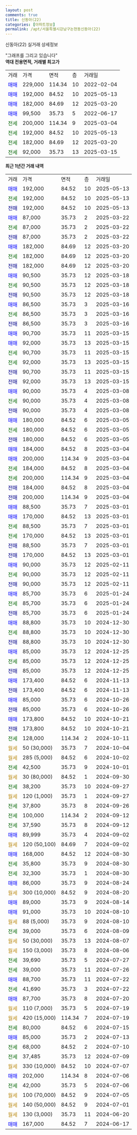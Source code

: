 ```yaml
---
layout: post
comments: true
title: 신동아(22)
categories: [아파트정보]
permalink: /apt/서울특별시강남구논현동신동아(22)
---
```


신동아(22) 실거래 상세정보

<script type="text/javascript">
  google.charts.load('current', {'packages':['line', 'corechart']});
  google.charts.setOnLoadCallback(drawChart);

  function drawChart() {
    var data = new google.visualization.DataTable();
    data.addColumn('date', '거래일');
    data.addColumn('number', "매매");
    data.addColumn('number', "전세");
    data.addColumn('number', "전매");

    data.addRows([[new Date(Date.parse("2025-05-13")), 192000, null, null], [new Date(Date.parse("2025-05-13")), null, 192000, null], [new Date(Date.parse("2025-05-13")), null, null, 192000], [new Date(Date.parse("2025-03-22")), 87000, null, null], [new Date(Date.parse("2025-03-22")), null, 87000, null], [new Date(Date.parse("2025-03-22")), null, null, 87000], [new Date(Date.parse("2025-03-20")), 182000, null, null], [new Date(Date.parse("2025-03-20")), null, 182000, null], [new Date(Date.parse("2025-03-20")), null, null, 182000], [new Date(Date.parse("2025-03-18")), 90500, null, null], [new Date(Date.parse("2025-03-18")), null, 90500, null], [new Date(Date.parse("2025-03-18")), null, null, 90500], [new Date(Date.parse("2025-03-16")), 86500, null, null], [new Date(Date.parse("2025-03-16")), null, 86500, null], [new Date(Date.parse("2025-03-16")), null, null, 86500], [new Date(Date.parse("2025-03-15")), 90700, null, null], [new Date(Date.parse("2025-03-15")), 92000, null, null], [new Date(Date.parse("2025-03-15")), null, 90700, null], [new Date(Date.parse("2025-03-15")), null, 92000, null], [new Date(Date.parse("2025-03-15")), null, null, 90700], [new Date(Date.parse("2025-03-15")), null, null, 92000], [new Date(Date.parse("2025-03-08")), 90000, null, null], [new Date(Date.parse("2025-03-08")), null, 90000, null], [new Date(Date.parse("2025-03-08")), null, null, 90000], [new Date(Date.parse("2025-03-05")), 180000, null, null], [new Date(Date.parse("2025-03-05")), null, 180000, null], [new Date(Date.parse("2025-03-05")), null, null, 180000], [new Date(Date.parse("2025-03-04")), 184000, null, null], [new Date(Date.parse("2025-03-04")), 200000, null, null], [new Date(Date.parse("2025-03-04")), null, 184000, null], [new Date(Date.parse("2025-03-04")), null, 200000, null], [new Date(Date.parse("2025-03-04")), null, null, 184000], [new Date(Date.parse("2025-03-04")), null, null, 200000], [new Date(Date.parse("2025-03-01")), 88500, null, null], [new Date(Date.parse("2025-03-01")), 170000, null, null], [new Date(Date.parse("2025-03-01")), null, 88500, null], [new Date(Date.parse("2025-03-01")), null, 170000, null], [new Date(Date.parse("2025-03-01")), null, null, 88500], [new Date(Date.parse("2025-03-01")), null, null, 170000], [new Date(Date.parse("2025-02-11")), 90000, null, null], [new Date(Date.parse("2025-02-11")), null, 90000, null], [new Date(Date.parse("2025-02-11")), null, null, 90000], [new Date(Date.parse("2025-01-24")), 85700, null, null], [new Date(Date.parse("2025-01-24")), null, 85700, null], [new Date(Date.parse("2025-01-24")), null, null, 85700], [new Date(Date.parse("2024-12-30")), 88800, null, null], [new Date(Date.parse("2024-12-30")), null, 88800, null], [new Date(Date.parse("2024-12-30")), null, null, 88800], [new Date(Date.parse("2024-12-25")), 85000, null, null], [new Date(Date.parse("2024-12-25")), null, 85000, null], [new Date(Date.parse("2024-12-25")), null, null, 85000], [new Date(Date.parse("2024-11-13")), 173400, null, null], [new Date(Date.parse("2024-11-13")), null, null, 173400], [new Date(Date.parse("2024-10-26")), 85000, null, null], [new Date(Date.parse("2024-10-26")), null, null, 85000], [new Date(Date.parse("2024-10-21")), 173800, null, null], [new Date(Date.parse("2024-10-21")), null, null, 173800], [new Date(Date.parse("2024-10-11")), null, 128000, null], [new Date(Date.parse("2024-10-04")), null, null, null], [new Date(Date.parse("2024-10-02")), null, null, null], [new Date(Date.parse("2024-10-01")), null, 42500, null], [new Date(Date.parse("2024-09-30")), null, null, null], [new Date(Date.parse("2024-09-27")), null, 38200, null], [new Date(Date.parse("2024-09-27")), null, null, null], [new Date(Date.parse("2024-09-26")), null, 37800, null], [new Date(Date.parse("2024-09-12")), null, 100000, null], [new Date(Date.parse("2024-09-12")), null, 37590, null], [new Date(Date.parse("2024-09-02")), 89999, null, null], [new Date(Date.parse("2024-09-02")), null, null, null], [new Date(Date.parse("2024-08-30")), 168000, null, null], [new Date(Date.parse("2024-08-30")), null, 35800, null], [new Date(Date.parse("2024-08-30")), null, 32300, null], [new Date(Date.parse("2024-08-24")), 86000, null, null], [new Date(Date.parse("2024-08-20")), null, null, null], [new Date(Date.parse("2024-08-14")), 89000, null, null], [new Date(Date.parse("2024-08-10")), 91000, null, null], [new Date(Date.parse("2024-08-10")), null, null, null], [new Date(Date.parse("2024-08-09")), null, 39000, null], [new Date(Date.parse("2024-08-07")), null, null, null], [new Date(Date.parse("2024-08-06")), null, null, null], [new Date(Date.parse("2024-07-27")), null, 39690, null], [new Date(Date.parse("2024-07-26")), null, 39000, null], [new Date(Date.parse("2024-07-22")), 88700, null, null], [new Date(Date.parse("2024-07-22")), null, 41690, null], [new Date(Date.parse("2024-07-20")), 87700, null, null], [new Date(Date.parse("2024-07-19")), null, null, null], [new Date(Date.parse("2024-07-19")), null, null, null], [new Date(Date.parse("2024-07-15")), null, 80000, null], [new Date(Date.parse("2024-07-13")), 85000, null, null], [new Date(Date.parse("2024-07-10")), null, 68000, null], [new Date(Date.parse("2024-07-09")), null, 37485, null], [new Date(Date.parse("2024-07-07")), null, null, null], [new Date(Date.parse("2024-07-06")), 202000, null, null], [new Date(Date.parse("2024-07-06")), null, 42000, null], [new Date(Date.parse("2024-07-05")), null, null, null], [new Date(Date.parse("2024-07-01")), null, null, null], [new Date(Date.parse("2024-06-20")), null, null, null], [new Date(Date.parse("2024-06-17")), 167000, null, null]]);

    var options = {
      hAxis: {
        format: 'yyyy/MM/dd'
      },    
      lineWidth: 0,
      pointsVisible: true,    
      title: '최근 1년간 유형별 실거래가 분포',
      legend: { position: 'bottom' }
    };

    var formatter = new google.visualization.NumberFormat({pattern:'###,###'} );
    formatter.format(data, 1);
    formatter.format(data, 2);
    
    setTimeout(function() {
        var chart = new google.visualization.LineChart(document.getElementById('columnchart_material'));
        chart.draw(data, (options));
        document.getElementById('loading').style.display = 'none';
    }, 200);
  }
</script>


<div id="loading" style="z-index:20; display: block; margin-left: 0px">"그래프를 그리고 있습니다"</div>
<div id="columnchart_material" style="width: 95%; margin-left: 0px; display: block"></div>
<!-- contents start -->
<b>역대 전용면적, 거래별 최고가</b>
<table class="sortable">
    <tr>
      <td>거래</td>
      <td>가격</td>
      <td>면적</td>
      <td>층</td>
      <td>거래일</td>
    </tr>
        <tr>
          <td><a style="color: blue">매매</a></td>
          <td>229,000</td>
          <td>114.34</td>
          <td>10</td>
          <td>2022-02-04</td>
        </tr>            <tr>
          <td><a style="color: blue">매매</a></td>
          <td>192,000</td>
          <td>84.52</td>
          <td>10</td>
          <td>2025-05-13</td>
        </tr>            <tr>
          <td><a style="color: blue">매매</a></td>
          <td>182,000</td>
          <td>84.69</td>
          <td>12</td>
          <td>2025-03-20</td>
        </tr>            <tr>
          <td><a style="color: blue">매매</a></td>
          <td>99,500</td>
          <td>35.73</td>
          <td>5</td>
          <td>2022-06-17</td>
        </tr>        
        <tr>
              <td><a style="color: darkgreen">전세</a></td>
              <td>200,000</td>
              <td>114.34</td>
              <td>9</td>
              <td>2025-03-04</td>
            </tr>            <tr>
              <td><a style="color: darkgreen">전세</a></td>
              <td>192,000</td>
              <td>84.52</td>
              <td>10</td>
              <td>2025-05-13</td>
            </tr>            <tr>
              <td><a style="color: darkgreen">전세</a></td>
              <td>182,000</td>
              <td>84.69</td>
              <td>12</td>
              <td>2025-03-20</td>
            </tr>            <tr>
              <td><a style="color: darkgreen">전세</a></td>
              <td>92,000</td>
              <td>35.73</td>
              <td>13</td>
              <td>2025-03-15</td>
            </tr>        
    
</table>

<b>최근 1년간 거래 내역</b>

<table class="sortable">
    <tr>
      <td>거래</td>
      <td>가격</td>
      <td>면적</td>
      <td>층</td>
      <td>거래일</td>
    </tr>
    <tr>
      <td><a style="color: blue">매매</a></td>
      <td>192,000</td>
      <td>84.52</td>
      <td>10</td>
      <td>2025-05-13</td>
    </tr>          <tr>
      <td><a style="color: darkgreen">전세</a></td>
      <td>192,000</td>
      <td>84.52</td>
      <td>10</td>
      <td>2025-05-13</td>
    </tr>          <tr>
      <td><a style="color: darkblue">전매</a></td>
      <td>192,000</td>
      <td>84.52</td>
      <td>10</td>
      <td>2025-05-13</td>
    </tr>          <tr>
      <td><a style="color: blue">매매</a></td>
      <td>87,000</td>
      <td>35.73</td>
      <td>2</td>
      <td>2025-03-22</td>
    </tr>          <tr>
      <td><a style="color: darkgreen">전세</a></td>
      <td>87,000</td>
      <td>35.73</td>
      <td>2</td>
      <td>2025-03-22</td>
    </tr>          <tr>
      <td><a style="color: darkblue">전매</a></td>
      <td>87,000</td>
      <td>35.73</td>
      <td>2</td>
      <td>2025-03-22</td>
    </tr>          <tr>
      <td><a style="color: blue">매매</a></td>
      <td>182,000</td>
      <td>84.69</td>
      <td>12</td>
      <td>2025-03-20</td>
    </tr>          <tr>
      <td><a style="color: darkgreen">전세</a></td>
      <td>182,000</td>
      <td>84.69</td>
      <td>12</td>
      <td>2025-03-20</td>
    </tr>          <tr>
      <td><a style="color: darkblue">전매</a></td>
      <td>182,000</td>
      <td>84.69</td>
      <td>12</td>
      <td>2025-03-20</td>
    </tr>          <tr>
      <td><a style="color: blue">매매</a></td>
      <td>90,500</td>
      <td>35.73</td>
      <td>12</td>
      <td>2025-03-18</td>
    </tr>          <tr>
      <td><a style="color: darkgreen">전세</a></td>
      <td>90,500</td>
      <td>35.73</td>
      <td>12</td>
      <td>2025-03-18</td>
    </tr>          <tr>
      <td><a style="color: darkblue">전매</a></td>
      <td>90,500</td>
      <td>35.73</td>
      <td>12</td>
      <td>2025-03-18</td>
    </tr>          <tr>
      <td><a style="color: blue">매매</a></td>
      <td>86,500</td>
      <td>35.73</td>
      <td>3</td>
      <td>2025-03-16</td>
    </tr>          <tr>
      <td><a style="color: darkgreen">전세</a></td>
      <td>86,500</td>
      <td>35.73</td>
      <td>3</td>
      <td>2025-03-16</td>
    </tr>          <tr>
      <td><a style="color: darkblue">전매</a></td>
      <td>86,500</td>
      <td>35.73</td>
      <td>3</td>
      <td>2025-03-16</td>
    </tr>          <tr>
      <td><a style="color: blue">매매</a></td>
      <td>90,700</td>
      <td>35.73</td>
      <td>11</td>
      <td>2025-03-15</td>
    </tr>          <tr>
      <td><a style="color: blue">매매</a></td>
      <td>92,000</td>
      <td>35.73</td>
      <td>13</td>
      <td>2025-03-15</td>
    </tr>          <tr>
      <td><a style="color: darkgreen">전세</a></td>
      <td>90,700</td>
      <td>35.73</td>
      <td>11</td>
      <td>2025-03-15</td>
    </tr>          <tr>
      <td><a style="color: darkgreen">전세</a></td>
      <td>92,000</td>
      <td>35.73</td>
      <td>13</td>
      <td>2025-03-15</td>
    </tr>          <tr>
      <td><a style="color: darkblue">전매</a></td>
      <td>90,700</td>
      <td>35.73</td>
      <td>11</td>
      <td>2025-03-15</td>
    </tr>          <tr>
      <td><a style="color: darkblue">전매</a></td>
      <td>92,000</td>
      <td>35.73</td>
      <td>13</td>
      <td>2025-03-15</td>
    </tr>          <tr>
      <td><a style="color: blue">매매</a></td>
      <td>90,000</td>
      <td>35.73</td>
      <td>4</td>
      <td>2025-03-08</td>
    </tr>          <tr>
      <td><a style="color: darkgreen">전세</a></td>
      <td>90,000</td>
      <td>35.73</td>
      <td>4</td>
      <td>2025-03-08</td>
    </tr>          <tr>
      <td><a style="color: darkblue">전매</a></td>
      <td>90,000</td>
      <td>35.73</td>
      <td>4</td>
      <td>2025-03-08</td>
    </tr>          <tr>
      <td><a style="color: blue">매매</a></td>
      <td>180,000</td>
      <td>84.52</td>
      <td>6</td>
      <td>2025-03-05</td>
    </tr>          <tr>
      <td><a style="color: darkgreen">전세</a></td>
      <td>180,000</td>
      <td>84.52</td>
      <td>6</td>
      <td>2025-03-05</td>
    </tr>          <tr>
      <td><a style="color: darkblue">전매</a></td>
      <td>180,000</td>
      <td>84.52</td>
      <td>6</td>
      <td>2025-03-05</td>
    </tr>          <tr>
      <td><a style="color: blue">매매</a></td>
      <td>184,000</td>
      <td>84.52</td>
      <td>8</td>
      <td>2025-03-04</td>
    </tr>          <tr>
      <td><a style="color: blue">매매</a></td>
      <td>200,000</td>
      <td>114.34</td>
      <td>9</td>
      <td>2025-03-04</td>
    </tr>          <tr>
      <td><a style="color: darkgreen">전세</a></td>
      <td>184,000</td>
      <td>84.52</td>
      <td>8</td>
      <td>2025-03-04</td>
    </tr>          <tr>
      <td><a style="color: darkgreen">전세</a></td>
      <td>200,000</td>
      <td>114.34</td>
      <td>9</td>
      <td>2025-03-04</td>
    </tr>          <tr>
      <td><a style="color: darkblue">전매</a></td>
      <td>184,000</td>
      <td>84.52</td>
      <td>8</td>
      <td>2025-03-04</td>
    </tr>          <tr>
      <td><a style="color: darkblue">전매</a></td>
      <td>200,000</td>
      <td>114.34</td>
      <td>9</td>
      <td>2025-03-04</td>
    </tr>          <tr>
      <td><a style="color: blue">매매</a></td>
      <td>88,500</td>
      <td>35.73</td>
      <td>7</td>
      <td>2025-03-01</td>
    </tr>          <tr>
      <td><a style="color: blue">매매</a></td>
      <td>170,000</td>
      <td>84.52</td>
      <td>13</td>
      <td>2025-03-01</td>
    </tr>          <tr>
      <td><a style="color: darkgreen">전세</a></td>
      <td>88,500</td>
      <td>35.73</td>
      <td>7</td>
      <td>2025-03-01</td>
    </tr>          <tr>
      <td><a style="color: darkgreen">전세</a></td>
      <td>170,000</td>
      <td>84.52</td>
      <td>13</td>
      <td>2025-03-01</td>
    </tr>          <tr>
      <td><a style="color: darkblue">전매</a></td>
      <td>88,500</td>
      <td>35.73</td>
      <td>7</td>
      <td>2025-03-01</td>
    </tr>          <tr>
      <td><a style="color: darkblue">전매</a></td>
      <td>170,000</td>
      <td>84.52</td>
      <td>13</td>
      <td>2025-03-01</td>
    </tr>          <tr>
      <td><a style="color: blue">매매</a></td>
      <td>90,000</td>
      <td>35.73</td>
      <td>12</td>
      <td>2025-02-11</td>
    </tr>          <tr>
      <td><a style="color: darkgreen">전세</a></td>
      <td>90,000</td>
      <td>35.73</td>
      <td>12</td>
      <td>2025-02-11</td>
    </tr>          <tr>
      <td><a style="color: darkblue">전매</a></td>
      <td>90,000</td>
      <td>35.73</td>
      <td>12</td>
      <td>2025-02-11</td>
    </tr>          <tr>
      <td><a style="color: blue">매매</a></td>
      <td>85,700</td>
      <td>35.73</td>
      <td>6</td>
      <td>2025-01-24</td>
    </tr>          <tr>
      <td><a style="color: darkgreen">전세</a></td>
      <td>85,700</td>
      <td>35.73</td>
      <td>6</td>
      <td>2025-01-24</td>
    </tr>          <tr>
      <td><a style="color: darkblue">전매</a></td>
      <td>85,700</td>
      <td>35.73</td>
      <td>6</td>
      <td>2025-01-24</td>
    </tr>          <tr>
      <td><a style="color: blue">매매</a></td>
      <td>88,800</td>
      <td>35.73</td>
      <td>10</td>
      <td>2024-12-30</td>
    </tr>          <tr>
      <td><a style="color: darkgreen">전세</a></td>
      <td>88,800</td>
      <td>35.73</td>
      <td>10</td>
      <td>2024-12-30</td>
    </tr>          <tr>
      <td><a style="color: darkblue">전매</a></td>
      <td>88,800</td>
      <td>35.73</td>
      <td>10</td>
      <td>2024-12-30</td>
    </tr>          <tr>
      <td><a style="color: blue">매매</a></td>
      <td>85,000</td>
      <td>35.73</td>
      <td>12</td>
      <td>2024-12-25</td>
    </tr>          <tr>
      <td><a style="color: darkgreen">전세</a></td>
      <td>85,000</td>
      <td>35.73</td>
      <td>12</td>
      <td>2024-12-25</td>
    </tr>          <tr>
      <td><a style="color: darkblue">전매</a></td>
      <td>85,000</td>
      <td>35.73</td>
      <td>12</td>
      <td>2024-12-25</td>
    </tr>          <tr>
      <td><a style="color: blue">매매</a></td>
      <td>173,400</td>
      <td>84.52</td>
      <td>6</td>
      <td>2024-11-13</td>
    </tr>          <tr>
      <td><a style="color: darkblue">전매</a></td>
      <td>173,400</td>
      <td>84.52</td>
      <td>6</td>
      <td>2024-11-13</td>
    </tr>          <tr>
      <td><a style="color: blue">매매</a></td>
      <td>85,000</td>
      <td>35.73</td>
      <td>6</td>
      <td>2024-10-26</td>
    </tr>          <tr>
      <td><a style="color: darkblue">전매</a></td>
      <td>85,000</td>
      <td>35.73</td>
      <td>6</td>
      <td>2024-10-26</td>
    </tr>          <tr>
      <td><a style="color: blue">매매</a></td>
      <td>173,800</td>
      <td>84.52</td>
      <td>10</td>
      <td>2024-10-21</td>
    </tr>          <tr>
      <td><a style="color: darkblue">전매</a></td>
      <td>173,800</td>
      <td>84.52</td>
      <td>10</td>
      <td>2024-10-21</td>
    </tr>          <tr>
      <td><a style="color: darkgreen">전세</a></td>
      <td>128,000</td>
      <td>114.34</td>
      <td>2</td>
      <td>2024-10-11</td>
    </tr>          <tr>
      <td><a style="color: darkgoldenrod">월세</a></td>
      <td>50 (30,000)</td>
      <td>35.73</td>
      <td>7</td>
      <td>2024-10-04</td>
    </tr>          <tr>
      <td><a style="color: darkgoldenrod">월세</a></td>
      <td>285 (5,000)</td>
      <td>84.52</td>
      <td>6</td>
      <td>2024-10-02</td>
    </tr>          <tr>
      <td><a style="color: darkgreen">전세</a></td>
      <td>42,500</td>
      <td>35.73</td>
      <td>9</td>
      <td>2024-10-01</td>
    </tr>          <tr>
      <td><a style="color: darkgoldenrod">월세</a></td>
      <td>30 (80,000)</td>
      <td>84.52</td>
      <td>1</td>
      <td>2024-09-30</td>
    </tr>          <tr>
      <td><a style="color: darkgreen">전세</a></td>
      <td>38,200</td>
      <td>35.73</td>
      <td>10</td>
      <td>2024-09-27</td>
    </tr>          <tr>
      <td><a style="color: darkgoldenrod">월세</a></td>
      <td>120 (1,000)</td>
      <td>35.73</td>
      <td>1</td>
      <td>2024-09-27</td>
    </tr>          <tr>
      <td><a style="color: darkgreen">전세</a></td>
      <td>37,800</td>
      <td>35.73</td>
      <td>8</td>
      <td>2024-09-26</td>
    </tr>          <tr>
      <td><a style="color: darkgreen">전세</a></td>
      <td>100,000</td>
      <td>114.34</td>
      <td>2</td>
      <td>2024-09-12</td>
    </tr>          <tr>
      <td><a style="color: darkgreen">전세</a></td>
      <td>37,590</td>
      <td>35.73</td>
      <td>8</td>
      <td>2024-09-12</td>
    </tr>          <tr>
      <td><a style="color: blue">매매</a></td>
      <td>89,999</td>
      <td>35.73</td>
      <td>4</td>
      <td>2024-09-02</td>
    </tr>          <tr>
      <td><a style="color: darkgoldenrod">월세</a></td>
      <td>120 (50,100)</td>
      <td>84.69</td>
      <td>7</td>
      <td>2024-09-02</td>
    </tr>          <tr>
      <td><a style="color: blue">매매</a></td>
      <td>168,000</td>
      <td>84.52</td>
      <td>12</td>
      <td>2024-08-30</td>
    </tr>          <tr>
      <td><a style="color: darkgreen">전세</a></td>
      <td>35,800</td>
      <td>35.73</td>
      <td>9</td>
      <td>2024-08-30</td>
    </tr>          <tr>
      <td><a style="color: darkgreen">전세</a></td>
      <td>32,300</td>
      <td>35.73</td>
      <td>1</td>
      <td>2024-08-30</td>
    </tr>          <tr>
      <td><a style="color: blue">매매</a></td>
      <td>86,000</td>
      <td>35.73</td>
      <td>9</td>
      <td>2024-08-24</td>
    </tr>          <tr>
      <td><a style="color: darkgoldenrod">월세</a></td>
      <td>300 (10,000)</td>
      <td>84.52</td>
      <td>9</td>
      <td>2024-08-20</td>
    </tr>          <tr>
      <td><a style="color: blue">매매</a></td>
      <td>89,000</td>
      <td>35.73</td>
      <td>9</td>
      <td>2024-08-14</td>
    </tr>          <tr>
      <td><a style="color: blue">매매</a></td>
      <td>91,000</td>
      <td>35.73</td>
      <td>10</td>
      <td>2024-08-10</td>
    </tr>          <tr>
      <td><a style="color: darkgoldenrod">월세</a></td>
      <td>88 (5,000)</td>
      <td>35.73</td>
      <td>9</td>
      <td>2024-08-10</td>
    </tr>          <tr>
      <td><a style="color: darkgreen">전세</a></td>
      <td>39,000</td>
      <td>35.73</td>
      <td>6</td>
      <td>2024-08-09</td>
    </tr>          <tr>
      <td><a style="color: darkgoldenrod">월세</a></td>
      <td>50 (30,000)</td>
      <td>35.73</td>
      <td>13</td>
      <td>2024-08-07</td>
    </tr>          <tr>
      <td><a style="color: darkgoldenrod">월세</a></td>
      <td>150 (3,000)</td>
      <td>35.73</td>
      <td>8</td>
      <td>2024-08-06</td>
    </tr>          <tr>
      <td><a style="color: darkgreen">전세</a></td>
      <td>39,690</td>
      <td>35.73</td>
      <td>5</td>
      <td>2024-07-27</td>
    </tr>          <tr>
      <td><a style="color: darkgreen">전세</a></td>
      <td>39,000</td>
      <td>35.73</td>
      <td>11</td>
      <td>2024-07-26</td>
    </tr>          <tr>
      <td><a style="color: blue">매매</a></td>
      <td>88,700</td>
      <td>35.73</td>
      <td>11</td>
      <td>2024-07-22</td>
    </tr>          <tr>
      <td><a style="color: darkgreen">전세</a></td>
      <td>41,690</td>
      <td>35.73</td>
      <td>3</td>
      <td>2024-07-22</td>
    </tr>          <tr>
      <td><a style="color: blue">매매</a></td>
      <td>87,700</td>
      <td>35.73</td>
      <td>8</td>
      <td>2024-07-20</td>
    </tr>          <tr>
      <td><a style="color: darkgoldenrod">월세</a></td>
      <td>110 (7,000)</td>
      <td>35.73</td>
      <td>5</td>
      <td>2024-07-19</td>
    </tr>          <tr>
      <td><a style="color: darkgoldenrod">월세</a></td>
      <td>420 (15,000)</td>
      <td>114.34</td>
      <td>7</td>
      <td>2024-07-19</td>
    </tr>          <tr>
      <td><a style="color: darkgreen">전세</a></td>
      <td>80,000</td>
      <td>84.52</td>
      <td>6</td>
      <td>2024-07-15</td>
    </tr>          <tr>
      <td><a style="color: blue">매매</a></td>
      <td>85,000</td>
      <td>35.73</td>
      <td>2</td>
      <td>2024-07-13</td>
    </tr>          <tr>
      <td><a style="color: darkgreen">전세</a></td>
      <td>68,000</td>
      <td>84.52</td>
      <td>2</td>
      <td>2024-07-10</td>
    </tr>          <tr>
      <td><a style="color: darkgreen">전세</a></td>
      <td>37,485</td>
      <td>35.73</td>
      <td>12</td>
      <td>2024-07-09</td>
    </tr>          <tr>
      <td><a style="color: darkgoldenrod">월세</a></td>
      <td>330 (10,000)</td>
      <td>84.52</td>
      <td>10</td>
      <td>2024-07-07</td>
    </tr>          <tr>
      <td><a style="color: blue">매매</a></td>
      <td>202,000</td>
      <td>114.34</td>
      <td>8</td>
      <td>2024-07-06</td>
    </tr>          <tr>
      <td><a style="color: darkgreen">전세</a></td>
      <td>42,000</td>
      <td>35.73</td>
      <td>5</td>
      <td>2024-07-06</td>
    </tr>          <tr>
      <td><a style="color: darkgoldenrod">월세</a></td>
      <td>100 (70,000)</td>
      <td>84.52</td>
      <td>9</td>
      <td>2024-07-05</td>
    </tr>          <tr>
      <td><a style="color: darkgoldenrod">월세</a></td>
      <td>140 (50,000)</td>
      <td>84.52</td>
      <td>9</td>
      <td>2024-07-01</td>
    </tr>          <tr>
      <td><a style="color: darkgoldenrod">월세</a></td>
      <td>130 (3,000)</td>
      <td>35.73</td>
      <td>11</td>
      <td>2024-06-20</td>
    </tr>          <tr>
      <td><a style="color: blue">매매</a></td>
      <td>167,000</td>
      <td>84.52</td>
      <td>7</td>
      <td>2024-06-17</td>
    </tr>      </table>
<!-- contents end -->    

